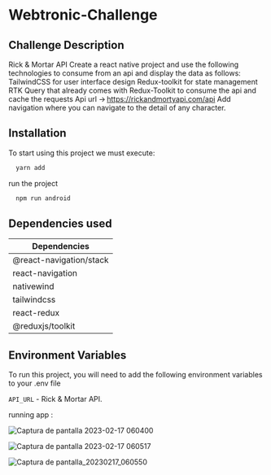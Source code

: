 
# Webtronic-Challenge

## Challenge Description

Rick & Mortar API 
Create a react native project and use the following technologies to consume from an api and display the data as follows: 
TailwindCSS for user interface design 
Redux-toolkit for state management 
RTK Query that already comes with Redux-Toolkit to consume the api and cache the requests 
Api url -> https://rickandmortyapi.com/api
Add navigation where you can navigate to the detail of any character. 

## Installation

To start using this project we must execute:

```bash
  yarn add
```

run the project   

```bash
  npm run android
```
## Dependencies used

| Dependencies               |
| -------------------------- |
| @react-navigation/stack | 
| react-navigation | 
| nativewind | 
| tailwindcss | 
| react-redux | 
| @reduxjs/toolkit |


## Environment Variables

To run this project, you will need to add the following environment variables to your .env file


`API_URL` - Rick & Mortar API.

running app :

![Captura de pantalla 2023-02-17 060400](https://user-images.githubusercontent.com/55299077/219601287-4c184a82-6d01-45db-a3cd-20973cf6cdf7.png)

![Captura de pantalla 2023-02-17 060517](https://user-images.githubusercontent.com/55299077/219601355-af6c2dc1-5ad0-4842-9cba-06549ef782ed.png)

![Captura de pantalla_20230217_060550](https://user-images.githubusercontent.com/55299077/219601394-4a297522-c483-4e44-8315-fcccc45d12f5.png)



